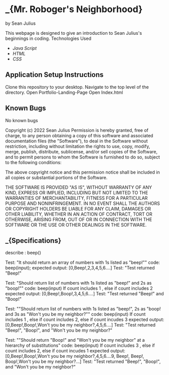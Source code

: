 # _{Mr. Roboger's Neighborhood}

by Sean Julius

This webpage is designed to give an introduction to Sean Julius's beginnings in coding.
Technologies Used
* _Java Script_
* _HTML_
* _CSS_

## Application Setup Instructions

Clone this repository to your desktop.
Navigate to the top level of the directory.
Open Portfolio-Landing-Page
Open Index.html

## Known Bugs

No known bugs


Copyright (c) 2022 Sean Julius
Permission is hereby granted, free of charge, to any person obtaining a copy of this software and associated documentation files (the "Software"), to deal in the Software without restriction, including without limitation the rights to use, copy, modify, merge, publish, distribute, sublicense, and/or sell copies of the Software, and to permit persons to whom the Software is furnished to do so, subject to the following conditions:

The above copyright notice and this permission notice shall be included in all copies or substantial portions of the Software.

THE SOFTWARE IS PROVIDED "AS IS", WITHOUT WARRANTY OF ANY KIND, EXPRESS OR IMPLIED, INCLUDING BUT NOT LIMITED TO THE WARRANTIES OF MERCHANTABILITY, FITNESS FOR A PARTICULAR PURPOSE AND NONINFRINGEMENT. IN NO EVENT SHALL THE AUTHORS OR COPYRIGHT HOLDERS BE LIABLE FOR ANY CLAIM, DAMAGES OR OTHER LIABILITY, WHETHER IN AN ACTION OF CONTRACT, TORT OR OTHERWISE, ARISING FROM, OUT OF OR IN CONNECTION WITH THE SOFTWARE OR THE USE OR OTHER DEALINGS IN THE SOFTWARE.

## _{Specifications}

describe : beep()

Test: "It should return an array of numbers with 1s listed as "beep!""
code: beep(input);
expected output: [0,Beep!,2,3,4,5,6....]
Test: "Test returned "Beep!"

Test: "Should return list of numbers with 1s listed as "beep!" and 2s as "boop!""
code: beep(input) If count includes 1 , else if count includes 2
expected output: [0,Beep!,Boop!,3,4,5,6....]
Test: "Test returned "Beep!" and "Boop!"

Test: ""Should return list of numbers with 1s listed as "beep!", 2s as "boop! and 3s as "Won't you be my neighbor?""
code: beep(input) If count includes 1 , else if count includes 2, else if count incudes 3
expected output: [0,Beep!,Boop!,Won't you be my neighbor?,4,5,6....]
Test: "Test returned "Beep!", "Boop!", and "Won't you be my neighbor?"

Test: ""Should return "Boop!" and "Won't you be my neighbor" at a hierarchy of substitutions"
code: beep(input) If count includes 3 , else if count includes 2, else if count incudes 1
expected output: [0,Beep!,Boop!,Won't you be my neighbor?,4,5,6....9, Beep!, Beep!, Boop!,Won't you be my neighbor?...]
Test: "Test returned "Beep!", "Boop!", and "Won't you be my neighbor?"